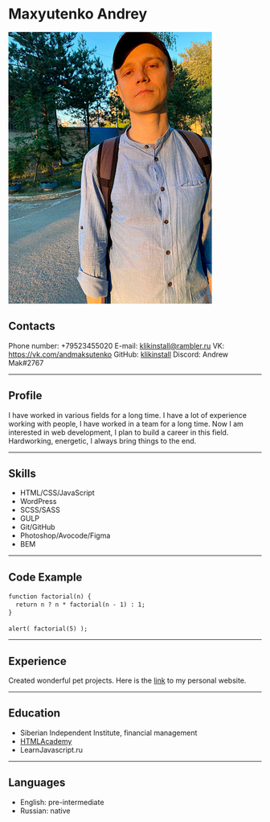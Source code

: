 # Maxyutenko Andrey
![My photo](/images/avatarsm.jpg)

## __Contacts__
Phone number: +79523455020
E-mail: klikinstall@rambler.ru
VK: https://vk.com/andmaksutenko
GitHub: [klikinstall](https://github.com/klikinstall)
Discord: Andrew Mak#2767
***

## __Profile__
I have worked in various fields for a long time. I have a lot of experience working with people, I have worked in a team for a long time. Now I am interested in web development, I plan to build a career in this field. Hardworking, energetic, I always bring things to the end.
***

## __Skills__
- HTML/CSS/JavaScript
- WordPress
- SCSS/SASS
- GULP
- Git/GitHub
- Photoshop/Avocode/Figma
- BEM
***

## __Code Example__
```
function factorial(n) {
  return n ? n * factorial(n - 1) : 1;
}

alert( factorial(5) );
```
***

## __Experience__
Created wonderful pet projects. Here is the [link](https://klikinstall.github.io/) to my personal website.
***

## __Education__
* Siberian Independent Institute, financial management
* [HTMLAcademy](https://assets.htmlacademy.ru/certificates/intensive/29/115964.pdf?1480347487&_ga=2.204178451.2027532818.1663840808-610293082.1663840808)
* LearnJavascript.ru
***

## __Languages__
- English: pre-intermediate
- Russian: native
